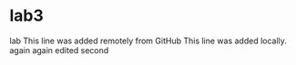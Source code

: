# lab3
lab
This line was added remotely from GitHub
This line was added locally.
again
again edited second


